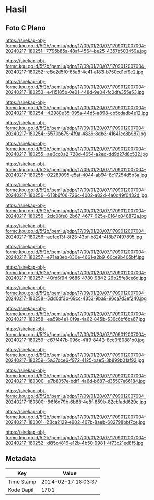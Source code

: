 # Hasil

## Foto C Plano

https://sirekap-obj-formc.kpu.go.id/5f2b/pemilu/pdpr/17/09/01/20/07/1709012007004-20240217-180251--7795b85a-48af-4564-be25-4357b503459a.jpg

https://sirekap-obj-formc.kpu.go.id/5f2b/pemilu/pdpr/17/09/01/20/07/1709012007004-20240217-180252--c8c2d5f0-65a8-4c41-a183-b750cd1ef9e2.jpg

https://sirekap-obj-formc.kpu.go.id/5f2b/pemilu/pdpr/17/09/01/20/07/1709012007004-20240217-180253--e415185b-0e01-448d-9e04-fc0dfa355e53.jpg

https://sirekap-obj-formc.kpu.go.id/5f2b/pemilu/pdpr/17/09/01/20/07/1709012007004-20240217-180254--42980e35-095a-44d5-a898-cb5cdadb4e12.jpg

https://sirekap-obj-formc.kpu.go.id/5f2b/pemilu/pdpr/17/09/01/20/07/1709012007004-20240217-180254--5570b675-4f9a-4836-8db3-41641ee8b987.jpg

https://sirekap-obj-formc.kpu.go.id/5f2b/pemilu/pdpr/17/09/01/20/07/1709012007004-20240217-180255--ae3cc0a2-728d-4654-a2ed-dd9d27d8c532.jpg

https://sirekap-obj-formc.kpu.go.id/5f2b/pemilu/pdpr/17/09/01/20/07/1709012007004-20240217-180255--02289095-e5af-4044-ab94-8c17254d5b3a.jpg

https://sirekap-obj-formc.kpu.go.id/5f2b/pemilu/pdpr/17/09/01/20/07/1709012007004-20240217-180256--613b6f06-726c-4002-a82d-4a0d49f0432d.jpg

https://sirekap-obj-formc.kpu.go.id/5f2b/pemilu/pdpr/17/09/01/20/07/1709012007004-20240217-180256--2dc08fe8-2b67-4677-925e-0164c048872a.jpg

https://sirekap-obj-formc.kpu.go.id/5f2b/pemilu/pdpr/17/09/01/20/07/1709012007004-20240217-180256--acfee13f-8f23-43bf-b824-4f8b77497895.jpg

https://sirekap-obj-formc.kpu.go.id/5f2b/pemilu/pdpr/17/09/01/20/07/1709012007004-20240217-180257--e71aa3eb-830e-4661-a2b9-60ce9b405bff.jpg

https://sirekap-obj-formc.kpu.go.id/5f2b/pemilu/pdpr/17/09/01/20/07/1709012007004-20240217-180257--40fd6f94-9686-4780-9842-29b25fe8ce6d.jpg

https://sirekap-obj-formc.kpu.go.id/5f2b/pemilu/pdpr/17/09/01/20/07/1709012007004-20240217-180258--5dd0df3b-69cc-4353-9ba9-96ca7d3ef240.jpg

https://sirekap-obj-formc.kpu.go.id/5f2b/pemilu/pdpr/17/09/01/20/07/1709012007004-20240217-180258--ea59b4e1-0f9a-4a62-845b-536c6bf6ba67.jpg

https://sirekap-obj-formc.kpu.go.id/5f2b/pemilu/pdpr/17/09/01/20/07/1709012007004-20240217-180259--c67f447b-096c-41f9-8443-8cc0f80881b0.jpg

https://sirekap-obj-formc.kpu.go.id/5f2b/pemilu/pdpr/17/09/01/20/07/1709012007004-20240217-180259--5a37dce6-f972-4125-bae5-3b899b01af92.jpg

https://sirekap-obj-formc.kpu.go.id/5f2b/pemilu/pdpr/17/09/01/20/07/1709012007004-20240217-180300--e7b8057e-bdf1-4a6d-b687-d35507e66184.jpg

https://sirekap-obj-formc.kpu.go.id/5f2b/pemilu/pdpr/17/09/01/20/07/1709012007004-20240217-180300--86f6d79b-6b88-4e8f-859b-82cbfadd629c.jpg

https://sirekap-obj-formc.kpu.go.id/5f2b/pemilu/pdpr/17/09/01/20/07/1709012007004-20240217-180301--23ca2129-e902-467b-8aeb-682798bbf7ce.jpg

https://sirekap-obj-formc.kpu.go.id/5f2b/pemilu/pdpr/17/09/01/20/07/1709012007004-20240217-180252--d85c4816-e12b-4b50-9981-4f73c21ed8f5.jpg


## Metadata

| Key        | Value               |
| ---------- | ------------------- |
| Time Stamp | 2024-02-17 18:03:37 |
| Kode Dapil | 1701                |



